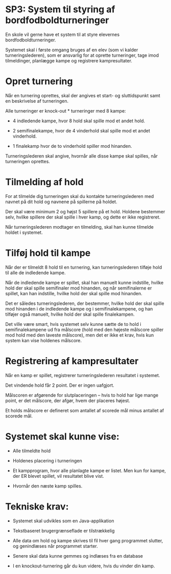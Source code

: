 # SP3: System til styring af bordfodboldturneringer

En skole vil gerne have et system til at styre elevernes bordfodboldturneringer.

Systemet skal i første omgang bruges af en elev (som vi kalder turneringslederen), som er ansvarlig for at oprette turneringer, tage imod tilmeldinger, planlægge kampe og registrere kampresultater.

# Opret turnering

Når en turnering oprettes, skal der angives et start- og sluttidspunkt samt en beskrivelse af turneringen.

Alle turneringer er knock-out * turneringer med 8 kampe:

- 4 indledende kampe, hvor 8 hold skal spille mod et andet hold.

- 2 semifinalekampe, hvor de 4 vinderhold skal spille mod et andet vinderhold.

- 1 finalekamp hvor de to vinderhold spiller mod hinanden.

Turneringslederen skal angive, hvornår alle disse kampe skal spilles, når turneringen oprettes.

# Tilmelding af hold

For at tilmelde dig turneringen skal du kontakte turneringslederen med navnet på dit hold og navnene på spillerne på holdet.

Der skal være minimum 2 og højst 5 spillere på et hold. Holdene bestemmer selv, hvilke spillere der skal spille i hver kamp, og dette er ikke registreret.

Når turneringslederen modtager en tilmelding, skal han kunne tilmelde holdet i systemet.

# Tilføj hold til kampe

Når der er tilmeldt 8 hold til en turnering, kan turneringslederen tilføje hold til alle de indledende kampe.

Når de indledende kampe er spillet, skal han manuelt kunne indstille, hvilke hold der skal spille semifinaler mod hinanden, og når semifinalerne er spillet, kan han indstille, hvilke hold der skal spille mod hinanden.

Det er således turneringslederen, der bestemmer, hvilke hold der skal spille mod hinanden i de indledende kampe og i semifinalekampene, og han tilføjer også manuelt, hvilke hold der skal spille finalekampen.

Det ville være smart, hvis systemet selv kunne sætte de to hold i semifinalekampene ud fra målscore (hold med den højeste målscore spiller mod hold med den laveste målscore), men det er ikke et krav, hvis kun system kan vise holdenes målscore.

# Registrering af kampresultater

Når en kamp er spillet, registrerer turneringslederen resultatet i systemet.

Det vindende hold får 2 point. Der er ingen uafgjort.

Målscoren er afgørende for slutplaceringen – hvis to hold har lige mange point, er det målscore, der afgør, hvem der placeres højest.

Et holds målscore er defineret som antallet af scorede mål minus antallet af scorede mål.

# Systemet skal kunne vise:

- Alle tilmeldte hold

- Holdenes placering i turneringen

- Et kampprogram, hvor alle planlagte kampe er listet. Men kun for kampe, der ER blevet spillet, vil resultatet blive vist.

- Hvornår den næste kamp spilles.

# Tekniske krav:

- Systemet skal udvikles som en Java-applikation

- Tekstbaseret brugergrænseflade er tilstrækkelig

- Alle data om hold og kampe skrives til fil hver gang programmet slutter, og genindlæses når programmet starter.

- Senere skal data kunne gemmes og indlæses fra en database

- I en knockout-turnering går du kun videre, hvis du vinder din kamp.
